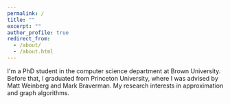 ```yaml
---
permalink: /
title: ""
excerpt: ""
author_profile: true
redirect_from: 
  - /about/
  - /about.html
---
```


I'm a PhD student in the computer science department at Brown University. Before that, I graduated from Princeton University, where I was advised by Matt Weinberg and Mark Braverman. My research interests in approximation and graph algorithms.
